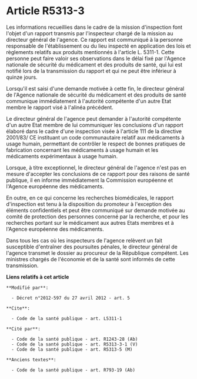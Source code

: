 # Article R5313-3

Les informations recueillies dans le cadre de la mission d'inspection font l'objet d'un rapport transmis par l'inspecteur
chargé de la mission au directeur général de l'agence. Ce rapport est communiqué à la personne responsable de l'établissement
ou du lieu inspecté en application des lois et règlements relatifs aux produits mentionnés à l'article L. 5311-1. Cette
personne peut faire valoir ses observations dans le délai fixé par l'Agence nationale de sécurité du médicament et des
produits de santé, qui lui est notifié lors de la transmission du rapport et qui ne peut être inférieur à quinze jours. 

Lorsqu'il est saisi d'une demande motivée à cette fin, le directeur général de l'Agence nationale de sécurité du médicament
et des produits de santé communique immédiatement à l'autorité compétente d'un autre Etat membre le rapport visé à l'alinéa
précédent. 

Le directeur général de l'agence peut demander à l'autorité compétente d'un autre Etat membre de lui communiquer les
conclusions d'un rapport élaboré dans le cadre d'une inspection visée à l'article 111 de la directive 2001/83/ CE instituant
un code communautaire relatif aux médicaments à usage humain, permettant de contrôler le respect de bonnes pratiques de
fabrication concernant les médicaments à usage humain et les médicaments expérimentaux à usage humain. 

Lorsque, à titre exceptionnel, le directeur général de l'agence n'est pas en mesure d'accepter les conclusions de ce rapport
pour des raisons de santé publique, il en informe immédiatement la Commission européenne et l'Agence européenne des
médicaments. 

En outre, en ce qui concerne les recherches biomédicales, le rapport d'inspection est tenu à la disposition du promoteur à
l'exception des éléments confidentiels et peut être communiqué sur demande motivée au comité de protection des personnes
concerné par la recherche, et pour les recherches portant sur le médicament aux autres Etats membres et à l'Agence européenne
des médicaments. 

Dans tous les cas où les inspecteurs de l'agence relèvent un fait susceptible d'entraîner des poursuites pénales, le
directeur général de l'agence transmet le dossier au procureur de la République compétent. Les ministres chargés de
l'économie et de la santé sont informés de cette transmission.

**Liens relatifs à cet article**

	**Modifié par**:

	  - Décret n°2012-597 du 27 avril 2012 - art. 5

	**Cite**:

	  - Code de la santé publique - art. L5311-1

	**Cité par**:

	  - Code de la santé publique - art. R1243-28 (Ab)
	  - Code de la santé publique - art. R5313-3-1 (V)
	  - Code de la santé publique - art. R5313-5 (M)

	**Anciens textes**:

	  - Code de la santé publique - art. R793-19 (Ab)
